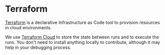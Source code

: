 # Terraform

[Terraform][terraform] is a declarative Infrastructure as Code tool to provision
resources in cloud environments.

We use [Terraform Cloud][terraform-cloud] to store the state between runs and to
execute the runs. You don't need to install anything locally to contribute,
although it may help in your debugging process.

[terraform]: http://terraform.io/
[terraform-cloud]: https://cloud.hashicorp.com/products/terraform
